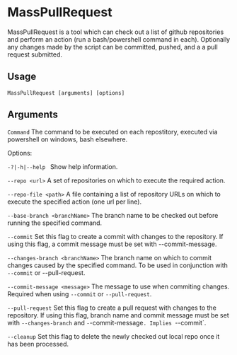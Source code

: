 # MassPullRequest

MassPullRequest is a tool which can check out a list of github repositories and perform an action (run a bash/powershell command in each). Optionally any changes made by the script can be committed, pushed, and a a pull request submitted.

## Usage

`MassPullRequest [arguments] [options]`

## Arguments

`Command`  The command to be executed on each repostitory, executed via powershell on windows, bash elsewhere.

Options:

  `-?|-h|--help ` 
  Show help information.

  `--repo <url>`
  A set of repositories on which to execute the required action.

  `--repo-file <path>`
  A file containing a list of repository URLs on which to execute the specified action (one url per line).

  `--base-branch <branchName>`
  The branch name to be checked out before running the specified command.

  `--commit`
  Set this flag to create a commit with changes to the repository. If using this flag, a commit message must be set with --commit-message.

  `--changes-branch <branchName>`
  The branch name on which to commit changes caused by the specified command. To be used in conjunction with `--commit` or --pull-request.

  `--commit-message <message>`
  The message to use when commiting changes. Required when using `--commit` or `--pull-request`.

  `--pull-request`
  Set this flag to create a pull request with changes to the repository. If using this flag, branch name and commit message must be set with `--changes-branch` and `-`-commit-message`. Implies `--commit`.

  `--cleanup`
  Set this flag to delete the newly checked out local repo once it has been processed.